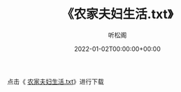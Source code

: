 ﻿---
title:  《农家夫妇生活.txt》
date:   2022-01-02T00:00:00+00:00
author: 听松阁
layout: post
permalink: /农家夫妇生活/
categories: 小说
tags: [小说]
---

点击《 [农家夫妇生活.txt](http://img.660000.xyz/bookstukust/book/bntxt/10/农家夫妇生活.txt)》进行下载
